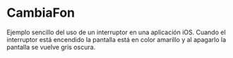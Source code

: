 # CambiaFon
Ejemplo sencillo del uso de un interruptor en una aplicación iOS. Cuando el interruptor está  encendido la pantalla está en color amarillo y al apagarlo la pantalla se vuelve gris oscura.
